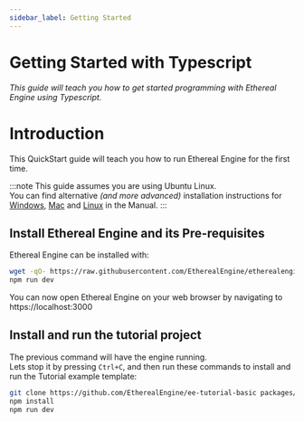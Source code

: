 ```yaml
---
sidebar_label: Getting Started
---
```

# Getting Started with Typescript
<!--
NOTE: This page should contain:
- Hero Project: Showcase for Ethereal Engine's development tools and workflows.
- Guide: Teaches a new user how to program the Hero Project and be comfortable with EE project development.
- Segue: Lead the user into the Developer Manual
-->
_This guide will teach you how to get started programming with Ethereal Engine using Typescript._  
<!-- TODO: Add intro text as a mdx partial, instead of linking to the other page -->

# Introduction
This QuickStart guide will teach you how to run Ethereal Engine for the first time.  

:::note
This guide assumes you are using Ubuntu Linux.  
You can find alternative _(and more advanced)_ installation instructions for [Windows](/manual/host/installation/windowsWSL), [Mac](/manual/host/installation/macOSX) and [Linux](/manual/host/installation/intro) in the Manual.
:::

## Install Ethereal Engine and its Pre-requisites
Ethereal Engine can be installed with:
<!-- TODO: Fix this link once the PR is merged -->
```bash
wget -qO- https://raw.githubusercontent.com/EtherealEngine/etherealengine/install.sh | bash -i
npm run dev
```
You can now open Ethereal Engine on your web browser by navigating to https://localhost:3000 

## Install and run the tutorial project
The previous command will have the engine running.  
Lets stop it by pressing `Ctrl+C`, and then run these commands to install and run the Tutorial example template:
```bash
git clone https://github.com/EtherealEngine/ee-tutorial-basic packages/projects/packages/ee-tutorial-basic
npm install
npm run dev
```


